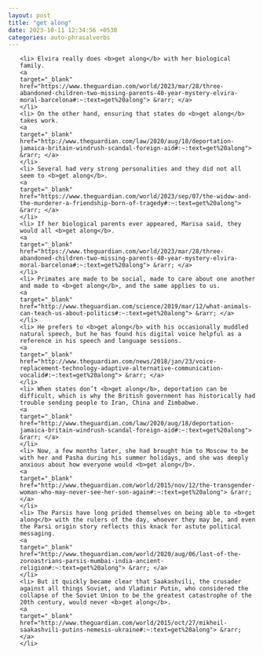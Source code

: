 ```yaml
---
layout: post
title: "get along"
date: 2023-10-11 12:34:56 +0530
categories: auto-phrasalverbs
---
```

<ol>

    <li> Elvira really does <b>get along</b> with her biological family.
    <a 
    target="_blank" 
    href="https://www.theguardian.com/world/2023/mar/28/three-abandoned-children-two-missing-parents-40-year-mystery-elvira-moral-barcelona#:~:text=get%20along"> &rarr; </a>
    </li>
    <li> On the other hand, ensuring that states do <b>get along</b> takes work.
    <a 
    target="_blank" 
    href="http://www.theguardian.com/law/2020/aug/18/deportation-jamaica-britain-windrush-scandal-foreign-aid#:~:text=get%20along"> &rarr; </a>
    </li>
    <li> Several had very strong personalities and they did not all seem to <b>get along</b>.
    <a 
    target="_blank" 
    href="https://www.theguardian.com/world/2023/sep/07/the-widow-and-the-murderer-a-friendship-born-of-tragedy#:~:text=get%20along"> &rarr; </a>
    </li>
    <li> If her biological parents ever appeared, Marisa said, they would all <b>get along</b>.
    <a 
    target="_blank" 
    href="https://www.theguardian.com/world/2023/mar/28/three-abandoned-children-two-missing-parents-40-year-mystery-elvira-moral-barcelona#:~:text=get%20along"> &rarr; </a>
    </li>
    <li> Primates are made to be social, made to care about one another and made to <b>get along</b>, and the same applies to us.
    <a 
    target="_blank" 
    href="http://www.theguardian.com/science/2019/mar/12/what-animals-can-teach-us-about-politics#:~:text=get%20along"> &rarr; </a>
    </li>
    <li> He prefers to <b>get along</b> with his occasionally muddled natural speech, but he has found his digital voice helpful as a reference in his speech and language sessions.
    <a 
    target="_blank" 
    href="http://www.theguardian.com/news/2018/jan/23/voice-replacement-technology-adaptive-alternative-communication-vocalid#:~:text=get%20along"> &rarr; </a>
    </li>
    <li> When states don’t <b>get along</b>, deportation can be difficult, which is why the British government has historically had trouble sending people to Iran, China and Zimbabwe.
    <a 
    target="_blank" 
    href="http://www.theguardian.com/law/2020/aug/18/deportation-jamaica-britain-windrush-scandal-foreign-aid#:~:text=get%20along"> &rarr; </a>
    </li>
    <li> Now, a few months later, she had brought him to Moscow to be with her and Pasha during his summer holidays, and she was deeply anxious about how everyone would <b>get along</b>.
    <a 
    target="_blank" 
    href="http://www.theguardian.com/world/2015/nov/12/the-transgender-woman-who-may-never-see-her-son-again#:~:text=get%20along"> &rarr; </a>
    </li>
    <li> The Parsis have long prided themselves on being able to <b>get along</b> with the rulers of the day, whoever they may be, and even the Parsi origin story reflects this knack for astute political messaging.
    <a 
    target="_blank" 
    href="http://www.theguardian.com/world/2020/aug/06/last-of-the-zoroastrians-parsis-mumbai-india-ancient-religion#:~:text=get%20along"> &rarr; </a>
    </li>
    <li> But it quickly became clear that Saakashvili, the crusader against all things Soviet, and Vladimir Putin, who considered the collapse of the Soviet Union to be the greatest catastrophe of the 20th century, would never <b>get along</b>.
    <a 
    target="_blank" 
    href="http://www.theguardian.com/world/2015/oct/27/mikheil-saakashvili-putins-nemesis-ukraine#:~:text=get%20along"> &rarr; </a>
    </li>